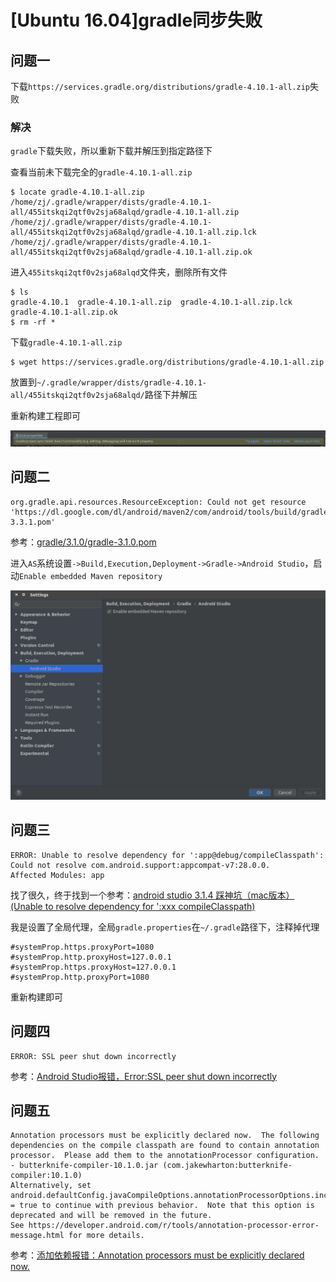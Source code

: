 
# [Ubuntu 16.04]gradle同步失败

## 问题一

下载`https://services.gradle.org/distributions/gradle-4.10.1-all.zip`失败

### 解决

`gradle`下载失败，所以重新下载并解压到指定路径下

查看当前未下载完全的`gradle-4.10.1-all.zip`

    $ locate gradle-4.10.1-all.zip
    /home/zj/.gradle/wrapper/dists/gradle-4.10.1-all/455itskqi2qtf0v2sja68alqd/gradle-4.10.1-all.zip
    /home/zj/.gradle/wrapper/dists/gradle-4.10.1-all/455itskqi2qtf0v2sja68alqd/gradle-4.10.1-all.zip.lck
    /home/zj/.gradle/wrapper/dists/gradle-4.10.1-all/455itskqi2qtf0v2sja68alqd/gradle-4.10.1-all.zip.ok

进入`455itskqi2qtf0v2sja68alqd`文件夹，删除所有文件

    $ ls
    gradle-4.10.1  gradle-4.10.1-all.zip  gradle-4.10.1-all.zip.lck  gradle-4.10.1-all.zip.ok
    $ rm -rf *

下载`gradle-4.10.1-all.zip`

    $ wget https://services.gradle.org/distributions/gradle-4.10.1-all.zip

放置到`~/.gradle/wrapper/dists/gradle-4.10.1-all/455itskqi2qtf0v2sja68alqd/`路径下并解压

重新构建工程即可

![](./imgs/gradle-try.png)

## 问题二

    org.gradle.api.resources.ResourceException: Could not get resource 'https://dl.google.com/dl/android/maven2/com/android/tools/build/gradle/3.3.1/gradle-3.3.1.pom'

参考：[gradle/3.1.0/gradle-3.1.0.pom](https://discuss.gradle.org/t/android-studio-could-not-get-resource-https-dl-google-com-dl-android-maven2-com-android-tools-build-gradle-3-1-0-gradle-3-1-0-pom/26734)

进入`AS`系统设置`->Build,Execution,Deployment->Gradle->Android Studio`，启动`Enable embedded Maven repository`

![](./imgs/gradle-maven.png)

## 问题三

    ERROR: Unable to resolve dependency for ':app@debug/compileClasspath': Could not resolve com.android.support:appcompat-v7:28.0.0.
    Affected Modules: app

找了很久，终于找到一个参考：[android studio 3.1.4 踩神坑（mac版本）(Unable to resolve dependency for ':xxx compileClasspath)](https://blog.csdn.net/lckj686/article/details/82751331)

我是设置了全局代理，全局`gradle.properties`在`~/.gradle`路径下，注释掉代理

    #systemProp.https.proxyPort=1080
    #systemProp.http.proxyHost=127.0.0.1
    #systemProp.https.proxyHost=127.0.0.1
    #systemProp.http.proxyPort=1080

重新构建即可

## 问题四

    ERROR: SSL peer shut down incorrectly

参考：[Android Studio报错，Error:SSL peer shut down incorrectly](https://blog.csdn.net/hbwindy/article/details/51378240)

## 问题五

    Annotation processors must be explicitly declared now.  The following dependencies on the compile classpath are found to contain annotation processor.  Please add them to the annotationProcessor configuration.
    - butterknife-compiler-10.1.0.jar (com.jakewharton:butterknife-compiler:10.1.0)
    Alternatively, set android.defaultConfig.javaCompileOptions.annotationProcessorOptions.includeCompileClasspath = true to continue with previous behavior.  Note that this option is deprecated and will be removed in the future.
    See https://developer.android.com/r/tools/annotation-processor-error-message.html for more details.

参考：[添加依赖报错：Annotation processors must be explicitly declared now.](https://blog.csdn.net/qq_31235823/article/details/83028145)